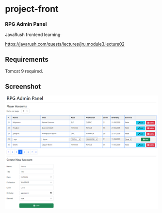 # project-front
### RPG Admin Panel

JavaRush frontend learning:

https://javarush.com/quests/lectures/jru.module3.lecture02

## Requirements

Tomcat 9 required.

## Screenshot

![screenshot](https://github.com/staimov/project-front/blob/master/src/main/webapp/img/screenshot.png?raw=true)



